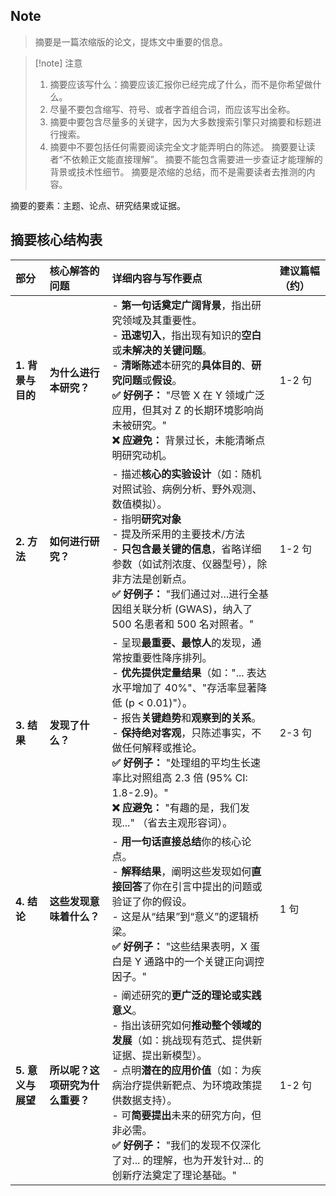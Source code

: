 ## Note
>摘要是一篇浓缩版的论文，提炼文中重要的信息。

>[!note] 注意
>1. 摘要应该写什么：摘要应该汇报你已经完成了什么，而不是你希望做什么。
>2. 尽量不要包含缩写、符号、或者字首组合词，而应该写出全称。
>3. 摘要中要包含尽量多的关键字，因为大多数搜索引擎只对摘要和标题进行搜索。
>4. 摘要中不要包括任何需要阅读完全文才能弄明白的陈述。
>	摘要要让读者“不依赖正文能直接理解”。
>	摘要不能包含需要进一步查证才能理解的背景或技术性细节。
>	摘要是浓缩的总结，而不是需要读者去推测的内容。

摘要的要素：主题、论点、研究结果或证据。
## 摘要核心结构表

| 部分           | 核心解答的问题            | 详细内容与写作要点                                                                                                                                                                                                                                                 | 建议篇幅（约） |
| :----------- | :----------------- | :-------------------------------------------------------------------------------------------------------------------------------------------------------------------------------------------------------------------------------------------------------- | :------ |
| **1. 背景与目的** | **为什么进行本研究？**      | - **第一句话奠定广阔背景**，指出研究领域及其重要性。<br>- **迅速切入**，指出现有知识的**空白**或**未解决的关键问题**。<br>- **清晰陈述**本研究的**具体目的**、**研究问题**或**假设**。<br>**✅ 好例子：** "尽管 X 在 Y 领域广泛应用，但其对 Z 的长期环境影响尚未被研究。"<br>**❌ 应避免：** 背景过长，未能清晰点明研究动机。                                                     | 1-2 句   |
| **2. 方法**    | **如何进行研究？**        | - 描述**核心的实验设计**（如：随机对照试验、病例分析、野外观测、数值模拟）。<br>- 指明**研究对象**<br>- 提及所采用的主要技术/方法<br>- **只包含最关键的信息**，省略详细参数（如试剂浓度、仪器型号），除非方法是创新点。<br>**✅ 好例子：** "我们通过对...进行全基因组关联分析 (GWAS)，纳入了 500 名患者和 500 名对照者。"                                                             | 1-2 句   |
| **3. 结果**    | **发现了什么？**         | - 呈现**最重要、最惊人**的发现，通常按重要性降序排列。<br>- **优先提供定量结果**（如："... 表达水平增加了 40%"、"存活率显著降低 (p < 0.01)"）。<br>- 报告**关键趋势**和**观察到的关系**。<br>- **保持绝对客观**，只陈述事实，不做任何解释或推论。<br>**✅ 好例子：** "处理组的平均生长速率比对照组高 2.3 倍 (95% CI: 1.8-2.9)。"<br>**❌ 应避免：** "有趣的是，我们发现..." （省去主观形容词）。 | 2-3 句   |
| **4. 结论**    | **这些发现意味着什么？**     | - **用一句话直接总结**你的核心论点。<br>- **解释结果**，阐明这些发现如何**直接回答**了你在引言中提出的问题或验证了你的假设。<br>- 这是从“结果”到“意义”的逻辑桥梁。<br>**✅ 好例子：** "这些结果表明，X 蛋白是 Y 通路中的一个关键正向调控因子。"                                                                                                           | 1 句     |
| **5. 意义与展望** | **所以呢？这项研究为什么重要？** | - 阐述研究的**更广泛的理论或实践意义**。<br>- 指出该研究如何**推动整个领域的发展**（如：挑战现有范式、提供新证据、提出新模型）。<br>- 点明**潜在的应用价值**（如：为疾病治疗提供新靶点、为环境政策提供数据支持）。<br>- 可**简要提出**未来的研究方向，但非必需。<br>**✅ 好例子：** "我们的发现不仅深化了对... 的理解，也为开发针对... 的创新疗法奠定了理论基础。"                                             | 1-2 句   |
